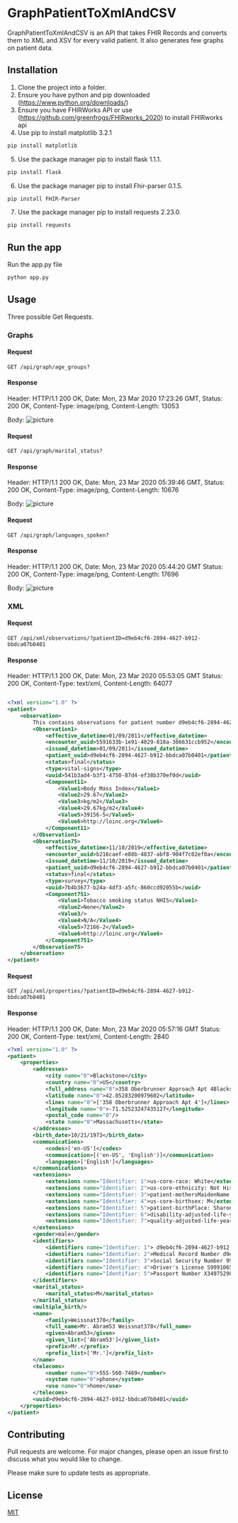 # GraphPatientToXmlAndCSV

GraphPatientToXmlAndCSV is an API that takes FHIR Records and converts them to XML and XSV for every valid patient. It also generates few graphs on patient data. 

## Installation
1. Clone the project into a folder. 
2. Ensure you have python and pip downloaded  (https://www.python.org/downloads/)
3. Ensure you have FHIRWorks API or use (https://github.com/greenfrogs/FHIRworks_2020) to install FHIRworks api
4. Use pip to install matplotlib 3.2.1
```bash
pip install matplotlib
```
5. Use the package manager pip to install flask 1.1.1.
```bash
pip install flask
```
6. Use the package manager pip to install Fhir-parser 0.1.5.
```bash
pip install FHIR-Parser
```
7. Use the package manager pip to install requests 2.23.0. 
```bash
pip install requests
```

## Run the app 
Run the app.py file
```bash
python app.py
```

## Usage
Three possible Get Requests. 

### Graphs 

#### Request 
`GET /api/graph/age_groups?`

#### Response 

Header: 
    HTTP/1.1 200 OK,
    Date: Mon, 23 Mar 2020 17:23:26 GMT,
    Status: 200 OK,
    Content-Type: image/png,
    Content-Length: 13053

Body: 
![picture](/plot431.png)

#### Request 
`GET /api/graph/marital_status?`

#### Response 

Header: 
    HTTP/1.1 200 OK,
    Date: Mon, 23 Mar 2020 05:39:46 GMT,
    Status: 200 OK,
    Content-Type: image/png,
    Content-Length: 10676

Body: 
![picture](/plot561.png)

#### Request 
`GET /api/graph/languages_spoken?`

#### Response 

Header: 
    HTTP/1.1 200 OK,
    Date: Mon, 23 Mar 2020 05:44:20 GMT
    Status: 200 OK,
    Content-Type: image/png,
    Content-Length: 17696
    
Body: 
![picture](/plot572.png)

### XML

#### Request 
`GET /api/xml/observations/?patientID=d9eb4cf6-2894-4627-b912-bbdca07b0401`

#### Response 

Header: 
    HTTP/1.1 200 OK,
    Date: Mon, 23 Mar 2020 05:53:05 GMT
    Status: 200 OK,
    Content-Type: text/xml,
    Content-Length: 64077


```xml 

<?xml version="1.0" ?>
<patient>
    <observation>
        This contains observations for patient number d9eb4cf6-2894-4627-b912-bbdca07b0401
        <Observation1>
            <effective_datetime>01/09/2011</effective_datetime>
            <encounter_uuid>5591633b-1e91-4029-818a-366631ccb952</encounter_uuid>
            <issued_datetime>01/09/2011</issued_datetime>
            <patient_uuid>d9eb4cf6-2894-4627-b912-bbdca07b0401</patient_uuid>
            <status>final</status>
            <type>vital-signs</type>
            <uuid>541b3ad4-b3f1-4750-87d4-ef38b370ef0d</uuid>
            <Component11>
                <Value1>Body Mass Index</Value1>
                <Value2>29.67</Value2>
                <Value3>kg/m2</Value3>
                <Value4>29.67kg/m2</Value4>
                <Value5>39156-5</Value5>
                <Value6>http://loinc.org</Value6>
            </Component11>
        </Observation1>
        <Observation75>
            <effective_datetime>11/10/2019</effective_datetime>
            <encounter_uuid>b216caef-e88b-4837-abf8-904f7c02ef0a</encounter_uuid>
            <issued_datetime>11/10/2019</issued_datetime>
            <patient_uuid>d9eb4cf6-2894-4627-b912-bbdca07b0401</patient_uuid>
            <status>final</status>
            <type>survey</type>
            <uuid>7b4b3677-b24a-4df3-a5fc-860ccd92055b</uuid>
            <Component751>
                <Value1>Tobacco smoking status NHIS</Value1>
                <Value2>None</Value2>
                <Value3/>
                <Value4>N/A</Value4>
                <Value5>72166-2</Value5>
                <Value6>http://loinc.org</Value6>
            </Component751>
        </Observation75>
    </observation>
</patient>
```
#### Request 
`GET /api/xml/properties/?patientID=d9eb4cf6-2894-4627-b912-bbdca07b0401`

#### Response 

Header: 
    HTTP/1.1 200 OK,
    Date: Mon, 23 Mar 2020 05:57:16 GMT
    Status: 200 OK,
    Content-Type: text/xml,
    Content-Length: 2840

```xml
<?xml version="1.0" ?>
<patient>
    <properties>
        <addresses>
            <city name="0">Blackstone</city>
            <country name="0">US</country>
            <full_address name="0">358 Oberbrunner Approach Apt 4Blackstone, Massachusetts, US</full_address>
            <latitude name="0">42.05283200979602</latitude>
            <lines name="0">['358 Oberbrunner Approach Apt 4']</lines>
            <longitude name="0">-71.52523247435127</longitude>
            <postal_code name="0"/>
            <state name="0">Massachusetts</state>
        </addresses>
        <birth_date>10/21/1973</birth_date>
        <communications>
            <codes>['en-US']</codes>
            <communication>[('en-US', 'English')]</communication>
            <languages>['English']</languages>
        </communications>
        <extensions>
            <extensions name="Identifier: 1">us-core-race: White</extensions>
            <extensions name="Identifier: 2">us-core-ethnicity: Not Hispanic or Latino</extensions>
            <extensions name="Identifier: 3">patient-mothersMaidenName: Jeremy766 Gleichner915</extensions>
            <extensions name="Identifier: 4">us-core-birthsex: M</extensions>
            <extensions name="Identifier: 5">patient-birthPlace: Sharon, Massachusetts, US</extensions>
            <extensions name="Identifier: 6">disability-adjusted-life-years: 0.016479540110564225</extensions>
            <extensions name="Identifier: 7">quality-adjusted-life-years: 45.983520459889434</extensions>
        </extensions>
        <gender>male</gender>
        <identifiers>
            <identifiers name="Identifier: 1"> d9eb4cf6-2894-4627-b912-bbdca07b0401</identifiers>
            <identifiers name="Identifier: 2">Medical Record Number d9eb4cf6-2894-4627-b912-bbdca07b0401</identifiers>
            <identifiers name="Identifier: 3">Social Security Number 999-67-4686</identifiers>
            <identifiers name="Identifier: 4">Driver's License S99910651</identifiers>
            <identifiers name="Identifier: 5">Passport Number X34975298X</identifiers>
        </identifiers>
        <marital_status>
            <marital_status>M</marital_status>
        </marital_status>
        <multiple_birth/>
        <name>
            <family>Weissnat378</family>
            <full_name>Mr. Abram53 Weissnat378</full_name>
            <given>Abram53</given>
            <given_list>['Abram53']</given_list>
            <prefix>Mr.</prefix>
            <prefix_list>['Mr.']</prefix_list>
        </name>
        <telecoms>
            <number name="0">555-560-7469</number>
            <system name="0">phone</system>
            <use name="0">home</use>
        </telecoms>
        <uuid>d9eb4cf6-2894-4627-b912-bbdca07b0401</uuid>
    </properties>
</patient>


```



## Contributing
Pull requests are welcome. For major changes, please open an issue first to discuss what you would like to change.

Please make sure to update tests as appropriate.

## License
[MIT](https://choosealicense.com/licenses/mit/)